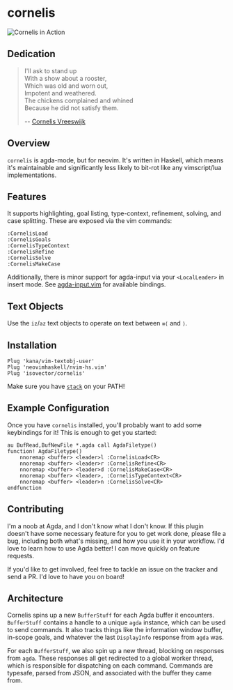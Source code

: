 # cornelis

![Cornelis in Action](https://raw.githubusercontent.com/isovector/cornelis/master/cast.gif)


## Dedication

> I'll ask to stand up \
> With a show about a rooster, \
> Which was old and worn out, \
> Impotent and weathered. \
> The chickens complained and whined \
> Because he did not satisfy them.
>
> -- [Cornelis Vreeswijk](https://www.youtube.com/watch?v=oKUscEWPVAM)


## Overview

`cornelis` is agda-mode, but for neovim. It's written in Haskell, which means
it's maintainable and significantly less likely to bit-rot like any
vimscript/lua implementations.


## Features

It supports highlighting, goal listing, type-context, refinement, solving, and
case splitting. These are exposed via the vim commands:

```
:CornelisLoad
:CornelisGoals
:CornelisTypeContext
:CornelisRefine
:CornelisSolve
:CornelisMakeCase
```

Additionally, there is minor support for agda-input via your `<LocalLeader>` in
insert mode. See [agda-input.vim](https://github.com/isovector/cornelis/blob/master/agda-input.vim)
for available bindings.


## Text Objects

Use the `iz`/`az` text objects to operate on text between `≡⟨` and `⟩`.



## Installation

```
Plug 'kana/vim-textobj-user'
Plug 'neovimhaskell/nvim-hs.vim'
Plug 'isovector/cornelis'
```

Make sure you have [`stack`](https://docs.haskellstack.org/en/stable/install_and_upgrade/) on your PATH!


## Example Configuration

Once you have `cornelis` installed, you'll probably want to add some keybindings
for it! This is enough to get you started:

```viml
au BufRead,BufNewFile *.agda call AgdaFiletype()
function! AgdaFiletype()
    nnoremap <buffer> <leader>l :CornelisLoad<CR>
    nnoremap <buffer> <leader>r :CornelisRefine<CR>
    nnoremap <buffer> <leader>d :CornelisMakeCase<CR>
    nnoremap <buffer> <leader>, :CornelisTypeContext<CR>
    nnoremap <buffer> <leader>n :CornelisSolve<CR>
endfunction
```


## Contributing

I'm a noob at Agda, and I don't know what I don't know. If this plugin doesn't
have some necessary feature for you to get work done, please file a bug,
including both what's missing, and how you use it in your workflow. I'd love to
learn how to use Agda better! I can move quickly on feature requests.

If you'd like to get involved, feel free to tackle an issue on the tracker and
send a PR. I'd love to have you on board!


## Architecture

Cornelis spins up a new `BufferStuff` for each Agda buffer it encounters.
`BufferStuff` contains a handle to a unique `agda` instance, which can be used
to send commands. It also tracks things like the information window buffer,
in-scope goals, and whatever the last `DisplayInfo` response from `agda` was.

For each `BufferStuff`, we also spin up a new thread, blocking on responses
from `agda`. These responses all get redirected to a global worker thread, which
is responsible for dispatching on each command. Commands are typesafe, parsed
from JSON, and associated with the buffer they came from.



